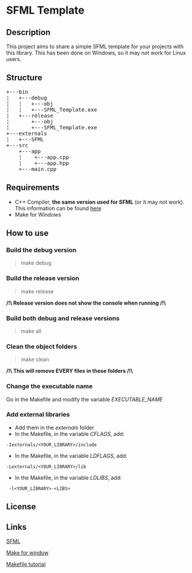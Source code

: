 # SFML Template

## Description
<p>
This project aims to share a simple SFML template for your projects with this library. This has been done on Windows, so it may not work for Linux users.
<p>

## Structure
<pre>
+---bin
¦   +---debug
¦   ¦   +---obj
¦   ¦   +---SFML_Template.exe
¦   +---release
¦       +---obj
¦       +---SFML_Template.exe
+---externals
¦   +---SFML        
+---src
    +---app
    ¦    +---app.cpp
    ¦    +---app.hpp
    +---main.cpp
</pre>

## Requirements
- C++ Compiler, **the same version used for SFML** (or it may not work). This information can be found [here](https://www.sfml-dev.org/download/sfml/2.6.1/index.php)
- Make for Windows

## How to use

### Build the debug version
> make debug

### Build the release version
> make release

**/!\ Release version does not show the console when running /!\\**

### Build both debug and release versions
> make all

### Clean the object folders
> make clean

**/!\ This will remove EVERY files in these folders /!\\**

### Change the executable name
Go in the Makefile and modify the variable *EXECUTABLE_NAME*

### Add external libraries
- Add them in the *externals* folder
- In the Makefile, in the variable *CFLAGS*, add:
```
-Iexternals/<YOUR_LIBRARY>/include
```

- In the Makefile, in the variable *LDFLAGS*, add:
```
-Lexternals/<YOUR_LIBRARY>/lib
```

- In the Makefile, in the variable *LDLIBS*, add:
``` 
 -l<YOUR_LIBRARY>-<LIBS> 
```

## License

## Links
[SFML](https://www.sfml-dev.org/index.php)

[Make for window](https://gnuwin32.sourceforge.net/packages/make.htm)

[Makefile tutorial](https://makefiletutorial.com)



